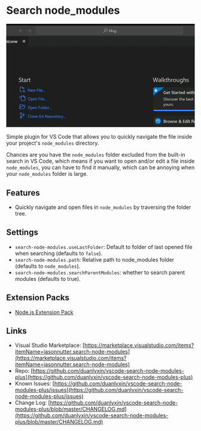 # Search node_modules

![](https://raw.githubusercontent.com/duanlvxin/vscode-search-node-modules-plus/master/img/demo.gif)

Simple plugin for VS Code that allows you to quickly navigate the file inside your project's `node_modules` directory.

Chances are you have the `node_modules` folder excluded from the built-in search in VS Code, which means if you want to open and/or edit a file inside `node_modules`, you can have to find it manually, which can be annoying when your `node_modules` folder is large.

## Features

* Quickly navigate and open files in `node_modules` by traversing the folder tree.

## Settings

* `search-node-modules.useLastFolder`: Default to folder of last opened file when searching (defaults to `false`).
* `search-node-modules.path`: Relative path to node_modules folder (defaults to `node_modules`).
* `search-node-modules.searchParentModules`: whether to search parent modules (defaults to true).

## Extension Packs

* [Node.js Extension Pack](https://marketplace.visualstudio.com/items?itemName=waderyan.nodejs-extension-pack)

## Links

* Visual Studio Marketplace: [https://marketplace.visualstudio.com/items?itemName=jasonnutter.search-node-modules](https://marketplace.visualstudio.com/items?itemName=jasonnutter.search-node-modules)
* Repo: [https://github.com/duanlvxin/vscode-search-node-modules-plus](https://github.com/duanlvxin/vscode-search-node-modules-plus)
* Known Issues: [https://github.com/duanlvxin/vscode-search-node-modules-plus/issues](https://github.com/duanlvxin/vscode-search-node-modules-plus/issues)
* Change Log: [https://github.com/duanlvxin/vscode-search-node-modules-plus/blob/master/CHANGELOG.md](https://github.com/duanlvxin/vscode-search-node-modules-plus/blob/master/CHANGELOG.md)
